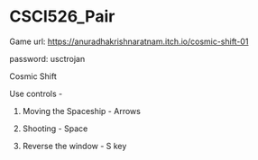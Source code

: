 # CSCI526_Pair

Game url: https://anuradhakrishnaratnam.itch.io/cosmic-shift-01

password: usctrojan

Cosmic Shift

Use controls -
1. Moving the Spaceship - Arrows
 
2. Shooting - Space
   
3. Reverse the window - S key


